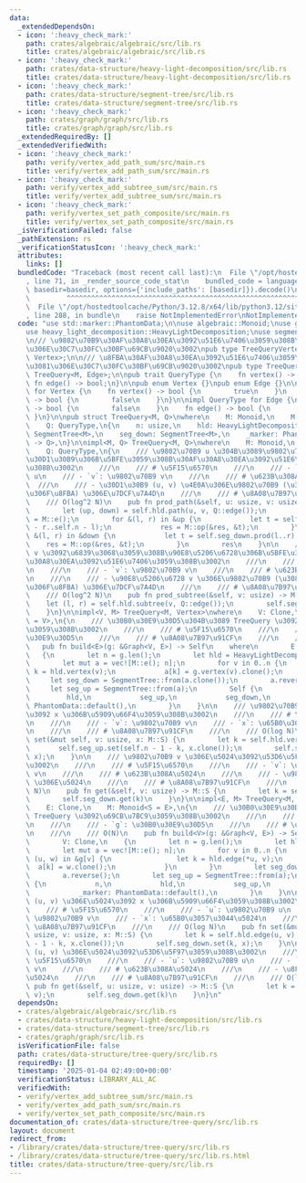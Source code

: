 ```yaml
---
data:
  _extendedDependsOn:
  - icon: ':heavy_check_mark:'
    path: crates/algebraic/algebraic/src/lib.rs
    title: crates/algebraic/algebraic/src/lib.rs
  - icon: ':heavy_check_mark:'
    path: crates/data-structure/heavy-light-decomposition/src/lib.rs
    title: crates/data-structure/heavy-light-decomposition/src/lib.rs
  - icon: ':heavy_check_mark:'
    path: crates/data-structure/segment-tree/src/lib.rs
    title: crates/data-structure/segment-tree/src/lib.rs
  - icon: ':heavy_check_mark:'
    path: crates/graph/graph/src/lib.rs
    title: crates/graph/graph/src/lib.rs
  _extendedRequiredBy: []
  _extendedVerifiedWith:
  - icon: ':heavy_check_mark:'
    path: verify/vertex_add_path_sum/src/main.rs
    title: verify/vertex_add_path_sum/src/main.rs
  - icon: ':heavy_check_mark:'
    path: verify/vertex_add_subtree_sum/src/main.rs
    title: verify/vertex_add_subtree_sum/src/main.rs
  - icon: ':heavy_check_mark:'
    path: verify/vertex_set_path_composite/src/main.rs
    title: verify/vertex_set_path_composite/src/main.rs
  _isVerificationFailed: false
  _pathExtension: rs
  _verificationStatusIcon: ':heavy_check_mark:'
  attributes:
    links: []
  bundledCode: "Traceback (most recent call last):\n  File \"/opt/hostedtoolcache/Python/3.12.8/x64/lib/python3.12/site-packages/onlinejudge_verify/documentation/build.py\"\
    , line 71, in _render_source_code_stat\n    bundled_code = language.bundle(stat.path,\
    \ basedir=basedir, options={'include_paths': [basedir]}).decode()\n          \
    \         ^^^^^^^^^^^^^^^^^^^^^^^^^^^^^^^^^^^^^^^^^^^^^^^^^^^^^^^^^^^^^^^^^^^^^^^^^^^^^^^^^\n\
    \  File \"/opt/hostedtoolcache/Python/3.12.8/x64/lib/python3.12/site-packages/onlinejudge_verify/languages/rust.py\"\
    , line 288, in bundle\n    raise NotImplementedError\nNotImplementedError\n"
  code: "use std::marker::PhantomData;\n\nuse algebraic::Monoid;\nuse graph::Graph;\n\
    use heavy_light_decomposition::HeavyLightDecomposition;\nuse segment_tree::SegmentTree;\n\
    \n/// \u9802\u70B9\u30AF\u30A8\u30EA\u3092\u51E6\u7406\u3059\u308B\u305F\u3081\
    \u306E\u30C7\u30FC\u30BF\u69CB\u9020\u3002\npub type TreeQueryVertex<M> = TreeQuery<M,\
    \ Vertex>;\n\n/// \u8FBA\u30AF\u30A8\u30EA\u3092\u51E6\u7406\u3059\u308B\u305F\
    \u3081\u306E\u30C7\u30FC\u30BF\u69CB\u9020\u3002\npub type TreeQueryEdge<M> =\
    \ TreeQuery<M, Edge>;\n\npub trait QueryType {\n    fn vertex() -> bool;\n   \
    \ fn edge() -> bool;\n}\n\npub enum Vertex {}\npub enum Edge {}\n\nimpl QueryType\
    \ for Vertex {\n    fn vertex() -> bool {\n        true\n    }\n    fn edge()\
    \ -> bool {\n        false\n    }\n}\n\nimpl QueryType for Edge {\n    fn vertex()\
    \ -> bool {\n        false\n    }\n    fn edge() -> bool {\n        true\n   \
    \ }\n}\n\npub struct TreeQuery<M, Q>\nwhere\n    M: Monoid,\n    M::S: Clone,\n\
    \    Q: QueryType,\n{\n    n: usize,\n    hld: HeavyLightDecomposition,\n    seg_up:\
    \ SegmentTree<M>,\n    seg_down: SegmentTree<M>,\n    _marker: PhantomData<fn()\
    \ -> Q>,\n}\n\nimpl<M, Q> TreeQuery<M, Q>\nwhere\n    M: Monoid,\n    M::S: Clone,\n\
    \    Q: QueryType,\n{\n    /// \u9802\u70B9 u \u304B\u3089\u9802\u70B9 v \u306E\
    \u30D1\u30B9\u306B\u5BFE\u3059\u308B\u30AF\u30A8\u30EA\u3092\u51E6\u7406\u3059\
    \u308B\u3002\n    ///\n    /// # \u5F15\u6570\n    ///\n    /// - `u`: \u9802\u70B9\
    \ u\n    /// - `v`: \u9802\u70B9 v\n    ///\n    /// # \u623B\u308A\u5024\n  \
    \  ///\n    /// - \u30D1\u30B9 (u, v) \u4E0A\u306E\u9802\u70B9 (\u3082\u3057\u304F\
    \u306F\u8FBA) \u306E\u7DCF\u7A4D\n    ///\n    /// # \u8A08\u7B97\u91CF\n    ///\n\
    \    /// O(log^2 N)\n    pub fn prod_path(&self, u: usize, v: usize) -> M::S {\n\
    \        let (up, down) = self.hld.path(u, v, Q::edge());\n        let mut res\
    \ = M::e();\n        for &(l, r) in &up {\n            let t = self.seg_up.prod(self.n\
    \ - r..self.n - l);\n            res = M::op(&res, &t);\n        }\n        for\
    \ &(l, r) in &down {\n            let t = self.seg_down.prod(l..r);\n        \
    \    res = M::op(&res, &t);\n        }\n        res\n    }\n\n    /// \u9802\u70B9\
    \ v \u3092\u6839\u3068\u3059\u308B\u90E8\u5206\u6728\u306B\u5BFE\u3059\u308B\u30AF\
    \u30A8\u30EA\u3092\u51E6\u7406\u3059\u308B\u3002\n    ///\n    /// # \u5F15\u6570\
    \n    ///\n    /// - `v`: \u9802\u70B9 v\n    ///\n    /// # \u623B\u308A\u5024\
    \n    ///\n    /// - \u90E8\u5206\u6728 v \u306E\u9802\u70B9 (\u3082\u3057\u304F\
    \u306F\u8FBA) \u306E\u7DCF\u7A4D\n    ///\n    /// # \u8A08\u7B97\u91CF\n    ///\n\
    \    /// O(log^2 N)\n    pub fn prod_subtree(&self, v: usize) -> M::S {\n    \
    \    let (l, r) = self.hld.subtree(v, Q::edge());\n        self.seg_down.prod(l..r)\n\
    \    }\n}\n\nimpl<V, M> TreeQuery<M, Vertex>\nwhere\n    V: Clone,\n    M: Monoid<S\
    \ = V>,\n{\n    /// \u30B0\u30E9\u30D5\u304B\u3089 TreeQuery \u3092\u69CB\u7BC9\
    \u3059\u308B\u3002\n    ///\n    /// # \u5F15\u6570\n    ///\n    /// - `g`: \u30B0\
    \u30E9\u30D5\n    ///\n    /// # \u8A08\u7B97\u91CF\n    ///\n    /// O(N)\n \
    \   pub fn build<E>(g: &Graph<V, E>) -> Self\n    where\n        E: Clone,\n \
    \   {\n        let n = g.len();\n        let hld = HeavyLightDecomposition::new(g);\n\
    \        let mut a = vec![M::e(); n];\n        for v in 0..n {\n            let\
    \ k = hld.vertex(v);\n            a[k] = g.vertex(v).clone();\n        }\n   \
    \     let seg_down = SegmentTree::from(a.clone());\n        a.reverse();\n   \
    \     let seg_up = SegmentTree::from(a);\n        Self {\n            n,\n   \
    \         hld,\n            seg_up,\n            seg_down,\n            _marker:\
    \ PhantomData::default(),\n        }\n    }\n\n    /// \u9802\u70B9 v \u306E\u5024\
    \u3092 x \u306B\u5909\u66F4\u3059\u308B\u3002\n    ///\n    /// # \u5F15\u6570\
    \n    ///\n    /// - `v`: \u9802\u70B9 v\n    /// - `x`: \u65B0\u3057\u3044\u5024\
    \n    ///\n    /// # \u8A08\u7B97\u91CF\n    ///\n    /// O(log N)\n    pub fn\
    \ set(&mut self, v: usize, x: M::S) {\n        let k = self.hld.vertex(v);\n \
    \       self.seg_up.set(self.n - 1 - k, x.clone());\n        self.seg_down.set(k,\
    \ x);\n    }\n\n    /// \u9802\u70B9 v \u306E\u5024\u3092\u53D6\u5F97\u3059\u308B\
    \u3002\n    ///\n    /// # \u5F15\u6570\n    ///\n    /// - `v`: \u9802\u70B9\
    \ v\n    ///\n    /// # \u623B\u308A\u5024\n    ///\n    /// - \u9802\u70B9 v\
    \ \u306E\u5024\n    ///\n    /// # \u8A08\u7B97\u91CF\n    ///\n    /// O(log\
    \ N)\n    pub fn get(&self, v: usize) -> M::S {\n        let k = self.hld.vertex(v);\n\
    \        self.seg_down.get(k)\n    }\n}\n\nimpl<E, M> TreeQuery<M, Edge>\nwhere\n\
    \    E: Clone,\n    M: Monoid<S = E>,\n{\n    /// \u30B0\u30E9\u30D5\u304B\u3089\
    \ TreeQuery \u3092\u69CB\u7BC9\u3059\u308B\u3002\n    ///\n    /// # \u5F15\u6570\
    \n    ///\n    /// - `g`: \u30B0\u30E9\u30D5\n    ///\n    /// # \u8A08\u7B97\u91CF\
    \n    ///\n    /// O(N)\n    pub fn build<V>(g: &Graph<V, E>) -> Self\n    where\n\
    \        V: Clone,\n    {\n        let n = g.len();\n        let hld = HeavyLightDecomposition::new(g);\n\
    \        let mut a = vec![M::e(); n];\n        for v in 0..n {\n            for\
    \ (u, w) in &g[v] {\n                let k = hld.edge(*u, v);\n              \
    \  a[k] = w.clone();\n            }\n        }\n        let seg_down = SegmentTree::from(a.clone());\n\
    \        a.reverse();\n        let seg_up = SegmentTree::from(a);\n        Self\
    \ {\n            n,\n            hld,\n            seg_up,\n            seg_down,\n\
    \            _marker: PhantomData::default(),\n        }\n    }\n\n    /// \u8FBA\
    \ (u, v) \u306E\u5024\u3092 x \u306B\u5909\u66F4\u3059\u308B\u3002\n    ///\n\
    \    /// # \u5F15\u6570\n    ///\n    /// - `u`: \u9802\u70B9 u\n    /// - `v`:\
    \ \u9802\u70B9 v\n    /// - `x`: \u65B0\u3057\u3044\u5024\n    ///\n    /// #\
    \ \u8A08\u7B97\u91CF\n    ///\n    /// O(log N)\n    pub fn set(&mut self, u:\
    \ usize, v: usize, x: M::S) {\n        let k = self.hld.edge(u, v);\n        self.seg_up.set(self.n\
    \ - 1 - k, x.clone());\n        self.seg_down.set(k, x);\n    }\n\n    /// \u8FBA\
    \ (u, v) \u306E\u5024\u3092\u53D6\u5F97\u3059\u308B\u3002\n    ///\n    /// #\
    \ \u5F15\u6570\n    ///\n    /// - `u`: \u9802\u70B9 u\n    /// - `v`: \u9802\u70B9\
    \ v\n    ///\n    /// # \u623B\u308A\u5024\n    ///\n    /// - \u8FBA (u, v) \u306E\
    \u5024\n    ///\n    /// # \u8A08\u7B97\u91CF\n    ///\n    /// O(log N)\n   \
    \ pub fn get(&self, u: usize, v: usize) -> M::S {\n        let k = self.hld.edge(u,\
    \ v);\n        self.seg_down.get(k)\n    }\n}\n"
  dependsOn:
  - crates/algebraic/algebraic/src/lib.rs
  - crates/data-structure/heavy-light-decomposition/src/lib.rs
  - crates/data-structure/segment-tree/src/lib.rs
  - crates/graph/graph/src/lib.rs
  isVerificationFile: false
  path: crates/data-structure/tree-query/src/lib.rs
  requiredBy: []
  timestamp: '2025-01-04 02:49:00+00:00'
  verificationStatus: LIBRARY_ALL_AC
  verifiedWith:
  - verify/vertex_add_subtree_sum/src/main.rs
  - verify/vertex_add_path_sum/src/main.rs
  - verify/vertex_set_path_composite/src/main.rs
documentation_of: crates/data-structure/tree-query/src/lib.rs
layout: document
redirect_from:
- /library/crates/data-structure/tree-query/src/lib.rs
- /library/crates/data-structure/tree-query/src/lib.rs.html
title: crates/data-structure/tree-query/src/lib.rs
---
```

